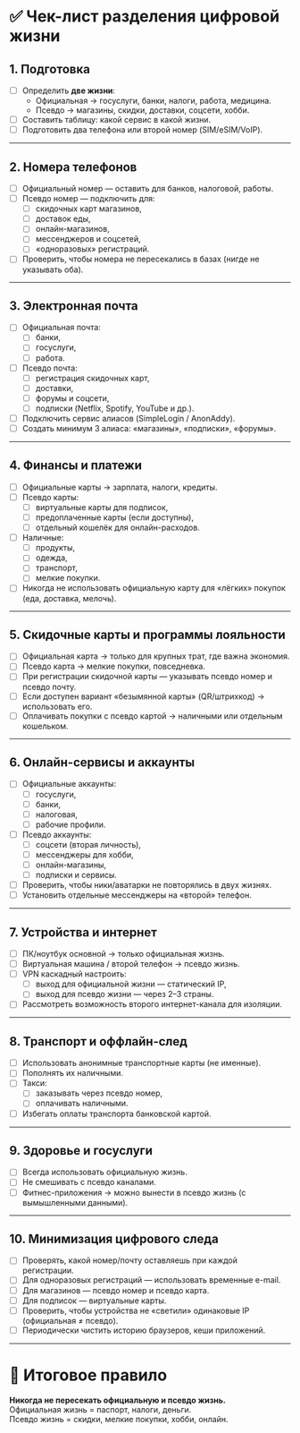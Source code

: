 # ✅ Чек-лист разделения цифровой жизни

## 1. Подготовка
- [ ] Определить **две жизни**:
  - Официальная → госуслуги, банки, налоги, работа, медицина.
  - Псевдо → магазины, скидки, доставки, соцсети, хобби.
- [ ] Составить таблицу: какой сервис в какой жизни.
- [ ] Подготовить два телефона или второй номер (SIM/eSIM/VoIP).

---

## 2. Номера телефонов
- [ ] Официальный номер — оставить для банков, налоговой, работы.
- [ ] Псевдо номер — подключить для:
  - [ ] скидочных карт магазинов,
  - [ ] доставок еды,
  - [ ] онлайн-магазинов,
  - [ ] мессенджеров и соцсетей,
  - [ ] «одноразовых» регистраций.
- [ ] Проверить, чтобы номера не пересекались в базах (нигде не указывать оба).

---

## 3. Электронная почта
- [ ] Официальная почта:
  - [ ] банки,
  - [ ] госуслуги,
  - [ ] работа.
- [ ] Псевдо почта:
  - [ ] регистрация скидочных карт,
  - [ ] доставки,
  - [ ] форумы и соцсети,
  - [ ] подписки (Netflix, Spotify, YouTube и др.).
- [ ] Подключить сервис алиасов (SimpleLogin / AnonAddy).
- [ ] Создать минимум 3 алиаса: «магазины», «подписки», «форумы».

---

## 4. Финансы и платежи
- [ ] Официальные карты → зарплата, налоги, кредиты.
- [ ] Псевдо карты:
  - [ ] виртуальные карты для подписок,
  - [ ] предоплаченные карты (если доступны),
  - [ ] отдельный кошелёк для онлайн-расходов.
- [ ] Наличные:
  - [ ] продукты,
  - [ ] одежда,
  - [ ] транспорт,
  - [ ] мелкие покупки.
- [ ] Никогда не использовать официальную карту для «лёгких» покупок (еда, доставка, мелочь).

---

## 5. Скидочные карты и программы лояльности
- [ ] Официальная карта → только для крупных трат, где важна экономия.
- [ ] Псевдо карта → мелкие покупки, повседневка.
- [ ] При регистрации скидочной карты — указывать псевдо номер и псевдо почту.
- [ ] Если доступен вариант «безымянной карты» (QR/штрихкод) → использовать его.
- [ ] Оплачивать покупки с псевдо картой → наличными или отдельным кошельком.

---

## 6. Онлайн-сервисы и аккаунты
- [ ] Официальные аккаунты:
  - [ ] госуслуги,
  - [ ] банки,
  - [ ] налоговая,
  - [ ] рабочие профили.
- [ ] Псевдо аккаунты:
  - [ ] соцсети (вторая личность),
  - [ ] мессенджеры для хобби,
  - [ ] онлайн-магазины,
  - [ ] подписки и сервисы.
- [ ] Проверить, чтобы ники/аватарки не повторялись в двух жизнях.
- [ ] Установить отдельные мессенджеры на «второй» телефон.

---

## 7. Устройства и интернет
- [ ] ПК/ноутбук основной → только официальная жизнь.
- [ ] Виртуальная машина / второй телефон → псевдо жизнь.
- [ ] VPN каскадный настроить:
  - [ ] выход для официальной жизни — статический IP,
  - [ ] выход для псевдо жизни — через 2–3 страны.
- [ ] Рассмотреть возможность второго интернет-канала для изоляции.

---

## 8. Транспорт и оффлайн-след
- [ ] Использовать анонимные транспортные карты (не именные).
- [ ] Пополнять их наличными.
- [ ] Такси:
  - [ ] заказывать через псевдо номер,
  - [ ] оплачивать наличными.
- [ ] Избегать оплаты транспорта банковской картой.

---

## 9. Здоровье и госуслуги
- [ ] Всегда использовать официальную жизнь.
- [ ] Не смешивать с псевдо каналами.
- [ ] Фитнес-приложения → можно вынести в псевдо жизнь (с вымышленными данными).

---

## 10. Минимизация цифрового следа
- [ ] Проверять, какой номер/почту оставляешь при каждой регистрации.
- [ ] Для одноразовых регистраций — использовать временные e-mail.
- [ ] Для магазинов — псевдо номер и псевдо карта.
- [ ] Для подписок — виртуальные карты.
- [ ] Проверить, чтобы устройства не «светили» одинаковые IP (официальная ≠ псевдо).
- [ ] Периодически чистить историю браузеров, кеши приложений.

---

# 🎯 Итоговое правило
**Никогда не пересекать официальную и псевдо жизнь.**  
Официальная жизнь = паспорт, налоги, деньги.  
Псевдо жизнь = скидки, мелкие покупки, хобби, онлайн.  
